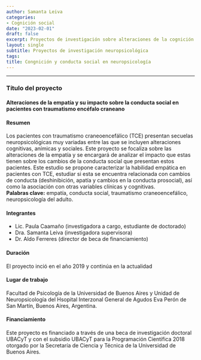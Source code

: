 ```yaml
---
author: Samanta Leiva
categories:
- Cognición social
date: "2023-02-01"
draft: false
excerpt: Proyectos de investigación sobre alteraciones de la cognición social y el comportamiento social en personas adultas con condiciones neurológicas.
layout: single
subtitle: Proyectos de investigación neuropsicológica
tags:
title: Congnición y conducta social en neuropsicología
---
```

---

### Título del proyecto
#### Alteraciones de la empatía y su impacto sobre la conducta social en pacientes con traumatismo encéfalo craneano

#### Resumen
Los pacientes con traumatismo craneoencefálico (TCE) presentan secuelas neuropsicológicas muy variadas entre las que se incluyen alteraciones cognitivas, anímicas y sociales. Este proyecto se focaliza sobre las alteraciones de la empatía y se encargará de analizar el impacto que estas tienen sobre los cambios de la conducta social que presentan estos pacientes. Este estudio se propone caracterizar la habilidad empática en pacientes con TCE, estudiar si esta se encuentra relacionada con cambios de conducta (deshinibición, apatía y cambios en la conducta prosocial), así como la asociación con otras variables clínicas y cognitivas.  
**Palabras clave:** empatía, conducta social, traumatismo craneoencefálico, neuropsicología del adulto.

#### Integrantes
* Lic. Paula Caamaño (investigadora a cargo, estudiante de doctorado)
* Dra. Samanta Leiva (investigadora supervisora)
* Dr. Aldo Ferreres (director de beca de financiamiento)

#### Duración
El proyecto inció en el año 2019 y continúa en la actualidad

#### Lugar de trabajo
Facultad de Psicología de la Universidad de Buenos Aires y Unidad de Neuropsicología del Hsopital Interzonal General de Agudos Eva Perón de San Martín, Buenos Aires, Argentina.

#### Financiamiento
Este proyecto es financiado a través de una beca de investigación doctoral UBACyT y con el subsidio UBACyT para la Programación Científica 2018 otorgado por la Secretaría de Ciencia y Técnica de la Universidad de Buenos Aires.
